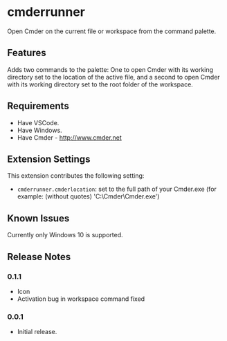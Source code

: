 # cmderrunner

Open Cmder on the current file or workspace from the command palette.

## Features

Adds two commands to the palette: One to open Cmder with its working directory set to the location of the active file, and a second to open Cmder with its working directory set to the root folder of the workspace.

## Requirements

- Have VSCode.
- Have Windows.
- Have Cmder - http://www.cmder.net

## Extension Settings

This extension contributes the following setting:

* `cmderrunner.cmderlocation`: set to the full path of your Cmder.exe (for example: (without quotes) 'C:\Cmder\Cmder.exe')

## Known Issues

Currently only Windows 10 is supported.

## Release Notes

### 0.1.1

* Icon
* Activation bug in workspace command fixed

### 0.0.1

* Initial release.
